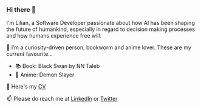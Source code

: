 ### Hi there 👋

I'm Lilian, a Software Developer passionate about how AI has been shaping the future of humankind, especially in regard to decision making processes and how humans experience free will.

🤔 I’m a curiosity-driven person, bookworm and anime lover. These are my _current_ favourite...
  - 📚 Book: Black Swan by NN Taleb
  - 🌸 Anime: Demon Slayer
  
📃 Here's my [CV](https://github.com/ortizlilian/Resume#readme) 

📫 Please do reach me at [LinkedIn](https://www.linkedin.com/in/ortizlilian/) or [Twitter](https://twitter.com/lilian_ortiz)
